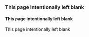 ### This page intentionally left blank
#### This page intentionally left blank
This page intentionally left blank
